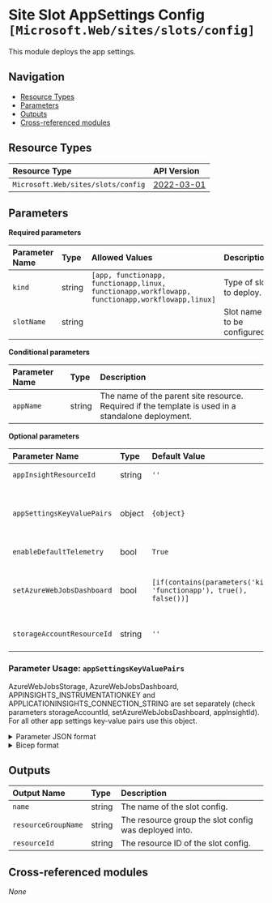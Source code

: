 # Site Slot AppSettings Config `[Microsoft.Web/sites/slots/config]`

This module deploys the app settings.

## Navigation

- [Resource Types](#Resource-Types)
- [Parameters](#Parameters)
- [Outputs](#Outputs)
- [Cross-referenced modules](#Cross-referenced-modules)

## Resource Types

| Resource Type | API Version |
| :-- | :-- |
| `Microsoft.Web/sites/slots/config` | [2022-03-01](https://learn.microsoft.com/en-us/azure/templates/Microsoft.Web/sites) |

## Parameters

**Required parameters**

| Parameter Name | Type | Allowed Values | Description |
| :-- | :-- | :-- | :-- |
| `kind` | string | `[app, functionapp, functionapp,linux, functionapp,workflowapp, functionapp,workflowapp,linux]` | Type of slot to deploy. |
| `slotName` | string |  | Slot name to be configured. |

**Conditional parameters**

| Parameter Name | Type | Description |
| :-- | :-- | :-- |
| `appName` | string | The name of the parent site resource. Required if the template is used in a standalone deployment. |

**Optional parameters**

| Parameter Name | Type | Default Value | Description |
| :-- | :-- | :-- | :-- |
| `appInsightResourceId` | string | `''` | Resource ID of the app insight to leverage for this resource. |
| `appSettingsKeyValuePairs` | object | `{object}` | The app settings key-value pairs except for AzureWebJobsStorage, AzureWebJobsDashboard, APPINSIGHTS_INSTRUMENTATIONKEY and APPLICATIONINSIGHTS_CONNECTION_STRING. |
| `enableDefaultTelemetry` | bool | `True` | Enable telemetry via the Customer Usage Attribution ID (GUID). |
| `setAzureWebJobsDashboard` | bool | `[if(contains(parameters('kind'), 'functionapp'), true(), false())]` | For function apps. If true the app settings "AzureWebJobsDashboard" will be set. If false not. In case you use Application Insights it can make sense to not set it for performance reasons. |
| `storageAccountResourceId` | string | `''` | Required if app of kind functionapp. Resource ID of the storage account to manage triggers and logging function executions. |


### Parameter Usage: `appSettingsKeyValuePairs`

AzureWebJobsStorage, AzureWebJobsDashboard, APPINSIGHTS_INSTRUMENTATIONKEY and APPLICATIONINSIGHTS_CONNECTION_STRING are set separately (check parameters storageAccountId, setAzureWebJobsDashboard, appInsightId).
For all other app settings key-value pairs use this object.

<details>

<summary>Parameter JSON format</summary>

```json
"appSettingsKeyValuePairs": {
    "value": [
        {
            "name": "key1",
            "value": "val1"
        },
        {
            "name": "key2",
            "value": "val2"
        }
    ]
}
```

</details>

<details>

<summary>Bicep format</summary>

```bicep
appSettingsKeyValuePairs: [
    {
        name: 'key1'
        value: 'val1'
    }
    {
        name: 'key2'
        value: 'val2'
    }
]
```

</details>
<p>

## Outputs

| Output Name | Type | Description |
| :-- | :-- | :-- |
| `name` | string | The name of the slot config. |
| `resourceGroupName` | string | The resource group the slot config was deployed into. |
| `resourceId` | string | The resource ID of the slot config. |

## Cross-referenced modules

_None_
